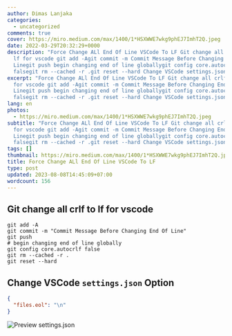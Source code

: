 ```yaml
---
author: Dimas Lanjaka
categories:
  - uncategorized
comments: true
cover: https://miro.medium.com/max/1400/1*HSXWWE7wkg9phEJ7ImhT2Q.jpeg
date: 2022-03-29T20:32:29+0000
description: "Force Change ALl End Of Line VSCode To LF Git change all crlf to
  lf for vscode git add -Agit commit -m Commit Message Before Changing End Of
  Linegit push begin changing end of line globallygit config core.autocrlf
  falsegit rm --cached -r .git reset --hard Change VSCode settings.json Option "
excerpt: "Force Change ALl End Of Line VSCode To LF Git change all crlf to lf
  for vscode git add -Agit commit -m Commit Message Before Changing End Of
  Linegit push begin changing end of line globallygit config core.autocrlf
  falsegit rm --cached -r .git reset --hard Change VSCode settings.json Option "
lang: en
photos:
  - https://miro.medium.com/max/1400/1*HSXWWE7wkg9phEJ7ImhT2Q.jpeg
subtitle: "Force Change ALl End Of Line VSCode To LF Git change all crlf to lf
  for vscode git add -Agit commit -m Commit Message Before Changing End Of
  Linegit push begin changing end of line globallygit config core.autocrlf
  falsegit rm --cached -r .git reset --hard Change VSCode settings.json Option "
tags: []
thumbnail: https://miro.medium.com/max/1400/1*HSXWWE7wkg9phEJ7ImhT2Q.jpeg
title: Force Change ALl End Of Line VSCode To LF
type: post
updated: 2023-08-08T14:45:09+07:00
wordcount: 156
---
```


## Git change all crlf to lf for vscode
```shell
git add -A
git commit -m "Commit Message Before Changing End Of Line"
git push
# begin changing end of line globally
git config core.autocrlf false
git rm --cached -r .
git reset --hard
```

## Change VSCode `settings.json` Option
```json
{
  "files.eol": "\n"
}
```
![Preview settings.json](https://imgs.developpaper.com/imgs/287058866-5bfb8bd1d4851_articlex.png)